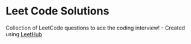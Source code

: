 # Leet Code Solutions
Collection of LeetCode questions to ace the coding interview! - Created using [LeetHub](https://github.com/QasimWani/LeetHub)
